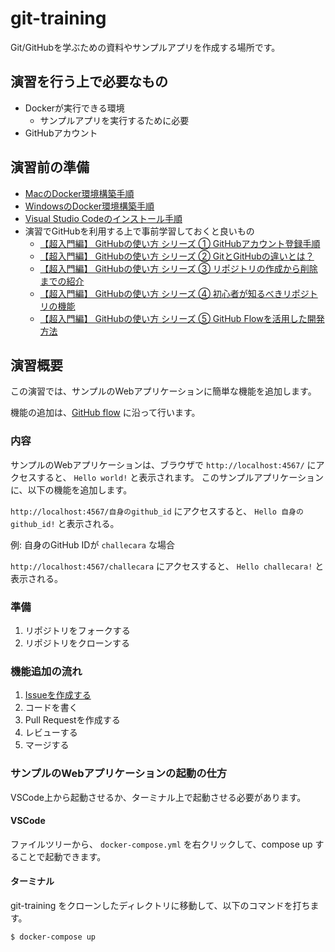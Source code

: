 # git-training
Git/GitHubを学ぶための資料やサンプルアプリを作成する場所です。

## 演習を行う上で必要なもの

- Dockerが実行できる環境
  - サンプルアプリを実行するために必要
- GitHubアカウント

## 演習前の準備

- [MacのDocker環境構築手順](./doc/setup-mac.md)
- [WindowsのDocker環境構築手順](./doc/setup-windows.md)
- [Visual Studio Codeのインストール手順](./doc/setup-vscode.md)
- 演習でGitHubを利用する上で事前学習しておくと良いもの
  - [【超入門編】 GitHubの使い方 シリーズ ① GitHubアカウント登録手順](https://www.youtube.com/watch?v=SYVu3DymYfc)
  - [【超入門編】 GitHubの使い方 シリーズ ② GitとGitHubの違いとは？](https://www.youtube.com/watch?v=A4gSBUSAjNw)
  - [【超入門編】 GitHubの使い方 シリーズ ③ リポジトリの作成から削除までの紹介](https://www.youtube.com/watch?v=FIp142zbMps)
  - [【超入門編】 GitHubの使い方 シリーズ ④ 初心者が知るべきリポジトリの機能](https://www.youtube.com/watch?v=zYsvftVsWMs)
  - [【超入門編】 GitHubの使い方 シリーズ ⑤ GitHub Flowを活用した開発方法](https://www.youtube.com/watch?v=Q2oLox6-yTM)

## 演習概要

この演習では、サンプルのWebアプリケーションに簡単な機能を追加します。

機能の追加は、[GitHub flow](https://guides.github.com/introduction/flow/) に沿って行います。

### 内容

サンプルのWebアプリケーションは、ブラウザで `http://localhost:4567/` にアクセスすると、 `Hello world!` と表示されます。
このサンプルアプリケーションに、以下の機能を追加します。

`http://localhost:4567/自身のgithub_id` にアクセスすると、 `Hello 自身のgithub_id!` と表示される。

例: 自身のGitHub IDが `challecara` な場合

`http://localhost:4567/challecara` にアクセスすると、 `Hello challecara!` と表示される。

### 準備
1. リポジトリをフォークする
2. リポジトリをクローンする

### 機能追加の流れ
1. [Issueを作成する](./doc/issue.md)
2. コードを書く
3. Pull Requestを作成する
4. レビューする
5. マージする

### サンプルのWebアプリケーションの起動の仕方
VSCode上から起動させるか、ターミナル上で起動させる必要があります。

#### VSCode
ファイルツリーから、 `docker-compose.yml` を右クリックして、compose up することで起動できます。

#### ターミナル
git-training をクローンしたディレクトリに移動して、以下のコマンドを打ちます。

```
$ docker-compose up
```
